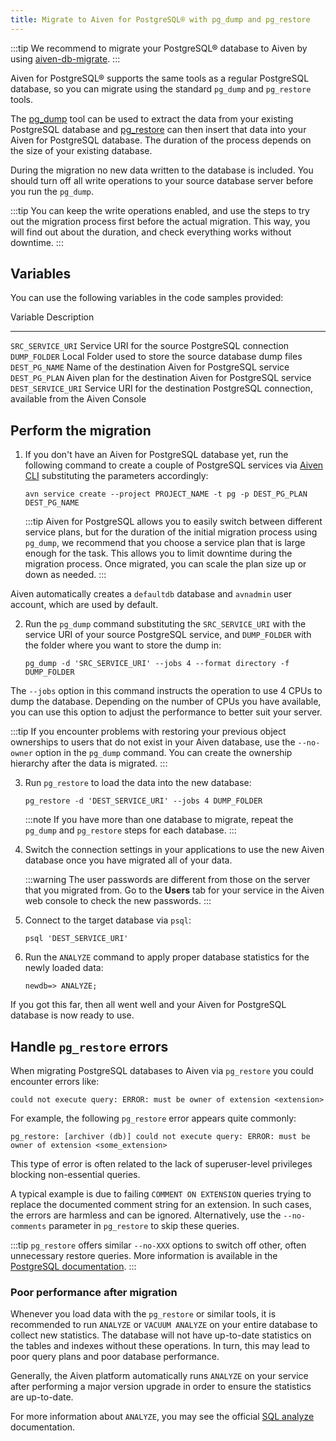 ```yaml
---
title: Migrate to Aiven for PostgreSQL® with pg_dump and pg_restore
---
```


:::tip
We recommend to migrate your PostgreSQL® database to Aiven by using
[aiven-db-migrate](migrate-aiven-db-migrate).
:::

Aiven for PostgreSQL® supports the same tools as a regular PostgreSQL
database, so you can migrate using the standard `pg_dump` and
`pg_restore` tools.

The [pg_dump](https://www.postgresql.org/docs/current/app-pgdump.html)
tool can be used to extract the data from your existing PostgreSQL
database and
[pg_restore](https://www.postgresql.org/docs/current/app-pgrestore.html)
can then insert that data into your Aiven for PostgreSQL database. The
duration of the process depends on the size of your existing database.

During the migration no new data written to the database is included.
You should turn off all write operations to your source database server
before you run the `pg_dump`.

:::tip
You can keep the write operations enabled, and use the steps to try out
the migration process first before the actual migration. This way, you
will find out about the duration, and check everything works without
downtime.
:::

## Variables

You can use the following variables in the code samples provided:

  Variable             Description
  -------------------- -----------------------------------------------------------------------------------------
  `SRC_SERVICE_URI`    Service URI for the source PostgreSQL connection
  `DUMP_FOLDER`        Local Folder used to store the source database dump files
  `DEST_PG_NAME`       Name of the destination Aiven for PostgreSQL service
  `DEST_PG_PLAN`       Aiven plan for the destination Aiven for PostgreSQL service
  `DEST_SERVICE_URI`   Service URI for the destination PostgreSQL connection, available from the Aiven Console

## Perform the migration

1.  If you don\'t have an Aiven for PostgreSQL database yet, run the
    following command to create a couple of PostgreSQL services via
    [Aiven CLI](/docs/tools/cli) substituting the
    parameters accordingly:

    ``` 
    avn service create --project PROJECT_NAME -t pg -p DEST_PG_PLAN DEST_PG_NAME
    ```

    :::tip
    Aiven for PostgreSQL allows you to easily switch between different
    service plans, but for the duration of the initial migration process
    using `pg_dump`, we recommend that you choose a service plan that is
    large enough for the task. This allows you to limit downtime during
    the migration process. Once migrated, you can scale the plan size up
    or down as needed.
    :::

Aiven automatically creates a `defaultdb` database and `avnadmin` user
account, which are used by default.

2.  Run the `pg_dump` command substituting the `SRC_SERVICE_URI` with
    the service URI of your source PostgreSQL service, and `DUMP_FOLDER`
    with the folder where you want to store the dump in:

    ``` 
    pg_dump -d 'SRC_SERVICE_URI' --jobs 4 --format directory -f DUMP_FOLDER
    ```

The `--jobs` option in this command instructs the operation to use 4
CPUs to dump the database. Depending on the number of CPUs you have
available, you can use this option to adjust the performance to better
suit your server.

:::tip
If you encounter problems with restoring your previous object ownerships
to users that do not exist in your Aiven database, use the `--no-owner`
option in the `pg_dump` command. You can create the ownership hierarchy
after the data is migrated.
:::

3.  Run `pg_restore` to load the data into the new database:

    ``` 
    pg_restore -d 'DEST_SERVICE_URI' --jobs 4 DUMP_FOLDER
    ```

    :::note
    If you have more than one database to migrate, repeat the `pg_dump`
    and `pg_restore` steps for each database.
    :::

4.  Switch the connection settings in your applications to use the new
    Aiven database once you have migrated all of your data.

    :::warning
    The user passwords are different from those on the server that you
    migrated from. Go to the **Users** tab for your service in the Aiven
    web console to check the new passwords.
    :::

5.  Connect to the target database via `psql`:

    ``` 
    psql 'DEST_SERVICE_URI'
    ```

6.  Run the `ANALYZE` command to apply proper database statistics for
    the newly loaded data:

    ``` 
    newdb=> ANALYZE;
    ```

If you got this far, then all went well and your Aiven for PostgreSQL
database is now ready to use.

## Handle `pg_restore` errors

When migrating PostgreSQL databases to Aiven via `pg_restore` you could
encounter errors like:

``` 
could not execute query: ERROR: must be owner of extension <extension>
```

For example, the following `pg_restore` error appears quite commonly:

``` 
pg_restore: [archiver (db)] could not execute query: ERROR: must be owner of extension <some_extension>
```

This type of error is often related to the lack of superuser-level
privileges blocking non-essential queries.

A typical example is due to failing `COMMENT ON EXTENSION` queries
trying to replace the documented comment string for an extension. In
such cases, the errors are harmless and can be ignored. Alternatively,
use the `--no-comments` parameter in `pg_restore` to skip these queries.

:::tip
`pg_restore` offers similar `--no-XXX` options to switch off other,
often unnecessary restore queries. More information is available in the
[PostgreSQL
documentation](https://www.postgresql.org/docs/current/app-pgrestore.html).
:::

### Poor performance after migration

Whenever you load data with the `pg_restore` or similar tools, it is
recommended to run `ANALYZE` or `VACUUM ANALYZE` on your entire database
to collect new statistics. The database will not have up-to-date
statistics on the tables and indexes without these operations. In turn,
this may lead to poor query plans and poor database performance.

Generally, the Aiven platform automatically runs `ANALYZE` on your
service after performing a major version upgrade in order to ensure the
statistics are up-to-date.

For more information about `ANALYZE`, you may see the official [SQL
analyze](https://www.postgresql.org/docs/current/sql-analyze.html)
documentation.
